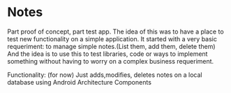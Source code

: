 # Notes
Part proof of concept, part test app. 
The idea of this was to have a place to test new functionality on a simple application.
It started with a very basic requeriment: to manage simple notes.(List them, add them, delete them) And the idea is to use this to test libraries, code or ways to implement something without having to worry on a complex business requeriment.

Functionality: (for now)
Just adds,modifies, deletes notes on a local database using Android Architecture Components
